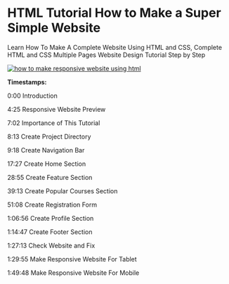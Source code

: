 # HTML Tutorial How to Make a Super Simple Website

Learn How To Make A Complete Website Using HTML and CSS, Complete HTML and CSS Multiple Pages Website Design Tutorial Step by Step

[![how to make responsive website using html](https://user-images.githubusercontent.com/80243988/135752832-3b071e5c-e301-422e-8a2d-3bdf7b4d26a1.PNG)](https://www.youtube.com/playlist?list=PL9bD98LkBR7PlSUOf_sbqr235NgrxMnJP)

**Timestamps:**

0:00 Introduction

4:25 Responsive Website Preview

7:02 Importance of This Tutorial

8:13 Create Project Directory

9:18 Create Navigation Bar

17:27 Create Home Section

28:55 Create Feature Section

39:13 Create Popular Courses Section

51:08 Create Registration Form

1:06:56 Create Profile Section

1:14:47 Create Footer Section

1:27:13 Check Website and Fix

1:29:55 Make Responsive Website For Tablet

1:49:48 Make Responsive Website For Mobile
